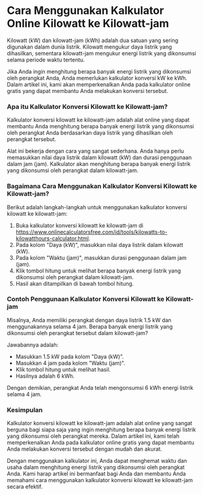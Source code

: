 Cara Menggunakan Kalkulator Online Kilowatt ke Kilowatt-jam
===========================================================

Kilowatt (kW) dan kilowatt-jam (kWh) adalah dua satuan yang sering digunakan dalam dunia listrik. Kilowatt mengukur daya listrik yang dihasilkan, sementara kilowatt-jam mengukur energi listrik yang dikonsumsi selama periode waktu tertentu.

Jika Anda ingin menghitung berapa banyak energi listrik yang dikonsumsi oleh perangkat Anda, Anda memerlukan kalkulator konversi kW ke kWh. Dalam artikel ini, kami akan memperkenalkan Anda pada kalkulator online gratis yang dapat membantu Anda melakukan konversi tersebut.

### Apa itu Kalkulator Konversi Kilowatt ke Kilowatt-jam?

Kalkulator konversi kilowatt ke kilowatt-jam adalah alat online yang dapat membantu Anda menghitung berapa banyak energi listrik yang dikonsumsi oleh perangkat Anda berdasarkan daya listrik yang dihasilkan oleh perangkat tersebut.

Alat ini bekerja dengan cara yang sangat sederhana. Anda hanya perlu memasukkan nilai daya listrik dalam kilowatt (kW) dan durasi penggunaan dalam jam (jam). Kalkulator akan menghitung berapa banyak energi listrik yang dikonsumsi oleh perangkat dalam kilowatt-jam.

### Bagaimana Cara Menggunakan Kalkulator Konversi Kilowatt ke Kilowatt-jam?

Berikut adalah langkah-langkah untuk menggunakan kalkulator konversi kilowatt ke kilowatt-jam:

1. Buka kalkulator konversi kilowatt ke kilowatt-jam di <https://www.onlinecalculatorsfree.com/id/tools/kilowatts-to-kilowatthours-calculator.html>.
2. Pada kolom "Daya (kW)", masukkan nilai daya listrik dalam kilowatt (kW).
3. Pada kolom "Waktu (jam)", masukkan durasi penggunaan dalam jam (jam).
4. Klik tombol hitung untuk melihat berapa banyak energi listrik yang dikonsumsi oleh perangkat dalam kilowatt-jam.
5. Hasil akan ditampilkan di bawah tombol hitung.

### Contoh Penggunaan Kalkulator Konversi Kilowatt ke Kilowatt-jam

Misalnya, Anda memiliki perangkat dengan daya listrik 1.5 kW dan menggunakannya selama 4 jam. Berapa banyak energi listrik yang dikonsumsi oleh perangkat tersebut dalam kilowatt-jam?

Jawabannya adalah:

- Masukkan 1.5 kW pada kolom "Daya (kW)".
- Masukkan 4 jam pada kolom "Waktu (jam)".
- Klik tombol hitung untuk melihat hasil.
- Hasilnya adalah 6 kWh.

Dengan demikian, perangkat Anda telah mengonsumsi 6 kWh energi listrik selama 4 jam.

### Kesimpulan

Kalkulator konversi kilowatt ke kilowatt-jam adalah alat online yang sangat berguna bagi siapa saja yang ingin menghitung berapa banyak energi listrik yang dikonsumsi oleh perangkat mereka. Dalam artikel ini, kami telah memperkenalkan Anda pada kalkulator online gratis yang dapat membantu Anda melakukan konversi tersebut dengan mudah dan akurat.

Dengan menggunakan kalkulator ini, Anda dapat menghemat waktu dan usaha dalam menghitung energi listrik yang dikonsumsi oleh perangkat Anda. Kami harap artikel ini bermanfaat bagi Anda dan membantu Anda memahami cara menggunakan kalkulator konversi kilowatt ke kilowatt-jam secara efektif.